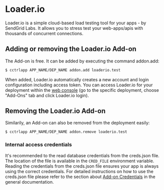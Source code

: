 # Loader.io

Loader.io is a simple cloud-based load testing tool for your apps - by SendGrid
Labs. It allows you to stress test your web-apps/apis with thousands of
concurrent connections.

## Adding or removing the Loader.io Add-on

The Add-on is free. It can be added by executing the command addon.add:
~~~bash
$ cctrlapp APP_NAME/DEP_NAME addon.add loaderio.test
~~~

When added, Loader.io automatically creates a new account and login
configuration including access token. You can access Loader.io for your
deployment within the [web console](https://www.cloudcontrol.com/console) (go to
the specific deployment, choose "Add-Ons" tab and click Loader.io login).

## Removing the Loader.io Add-on

Similarily, an Add-on can also be removed from the deployment easily:
~~~bash
$ cctrlapp APP_NAME/DEP_NAME addon.remove loaderio.test
~~~

### Internal access credentials

It's recommended to the read database credentials from the creds.json file. The
location of the file is available in the `CRED_FILE` environment variable.
Reading the credentials from the creds.json file ensures your app is always
using the correct credentials. For detailed instructions on how to use the
creds.json file please refer to the section about
[Add-on Credentials](https://www.cloudcontrol.com/dev-center/Platform%20Documentation#add-ons)
in the general documentation.
